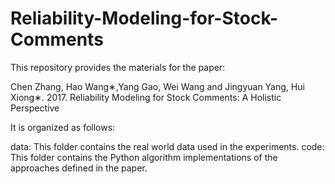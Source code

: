 # Reliability-Modeling-for-Stock-Comments

This repository provides the materials for the paper:

Chen Zhang, Hao Wang∗,Yang Gao, Wei Wang and Jingyuan Yang, Hui Xiong∗. 2017. Reliability Modeling for Stock Comments: A Holistic Perspective

It is organized as follows:

data: This folder contains the real world data used in the experiments.
code: This folder contains the Python algorithm implementations of the approaches defined in the paper.
